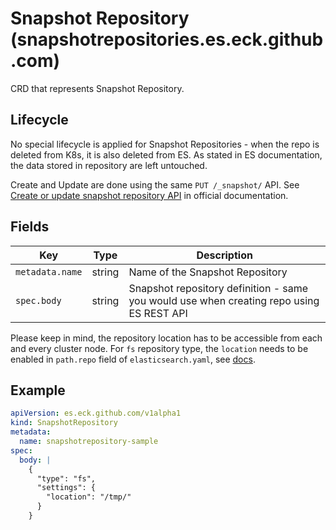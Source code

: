 # Snapshot Repository (snapshotrepositories.es.eck.github.com)

CRD that represents Snapshot Repository.

## Lifecycle

No special lifecycle is applied for Snapshot Repositories - when the repo
is deleted from K8s, it is also deleted from ES. As stated in ES documentation,
the data stored in repository are left untouched.

Create and Update are done using the same `PUT /_snapshot/` API.
See [Create or update snapshot repository API](https://www.elastic.co/guide/en/elasticsearch/reference/current/put-snapshot-repo-api.html)
in official documentation.

## Fields

| Key             | Type   | Description                                                                              |
|-----------------|--------|------------------------------------------------------------------------------------------|
| `metadata.name` | string | Name of the Snapshot Repository                                                          |
| `spec.body`     | string | Snapshot repository definition - same you would use when creating repo using ES REST API |

Please keep in mind, the repository location has to be accessible from each and
every cluster node. For `fs` repository type, the `location` needs to be
enabled in `path.repo` field of `elasticsearch.yaml`, see [docs](https://www.elastic.co/guide/en/elasticsearch/reference/current/snapshots-filesystem-repository.html).

## Example

```yaml
apiVersion: es.eck.github.com/v1alpha1
kind: SnapshotRepository
metadata:
  name: snapshotrepository-sample
spec:
  body: |
    {
      "type": "fs",
      "settings": {
        "location": "/tmp/"
      }
    }
```

